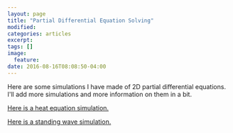 ```yaml
---
layout: page
title: "Partial Differential Equation Solving"
modified:
categories: articles
excerpt:
tags: []
image:
  feature:
date: 2016-08-16T08:08:50-04:00
---
```


Here are some simulations I have made of 2D partial differential equations. I'll add more simulations and more information on them in a bit.

[Here is a heat equation simulation.](/scripts/PDE/Diffusion.html)

[Here is a standing wave simulation.](/scripts/PDE/Wave.html)